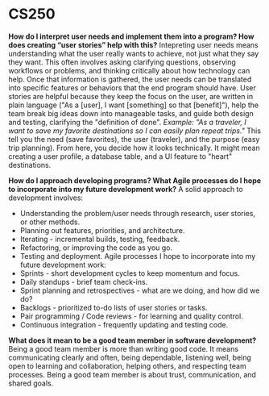 # CS250
**How do I interpret user needs and implement them into a program? How does creating “user stories” help with this?**
  Intepreting user needs means understanding what the user really wants to achieve, not just what they say they want. This often involves asking clarifying questions, observing workflows or problems, and thinking critically about how technology can help. Once that information is gathered, the user needs can be translated into specific features or behaviors that the end program should have.
  User stories are helpful because they keep the focus on the user, are written in plain language ("As a [user], I want [something] so that [benefit]"), help the team break big ideas down into manageable tasks, and guide both design and testing, clarifying the "definition of done".
_Example: "As a traveler, I want to save my favorite destinations so I can easily plan repeat trips."_
  This tell you the need (save favorites), the user (traveler), and the purpose (easy trip planning). From here, you decide how it looks technically. It might mean creating a user profile, a database table, and a UI feature to "heart" destinations.


**How do I approach developing programs? What Agile processes do I hope to incorporate into my future development work?**
A solid approach to development involves:
- Understanding the problem/user needs through research, user stories, or other methods.
- Planning out features, priorities, and architecture.
- Iterating - incremental builds, testing, feedback.
- Refactoring, or improving the code as you go.
- Testing and deployment.
Agile processes I hope to incorporate into my future development work:
- Sprints - short development cycles to keep momentum and focus.
- Daily standups - brief team check-ins.
- Sprint planning and retrospectives - what are we doing, and how did we do?
- Backlogs - prioritized to-do lists of user stories or tasks.
- Pair programming / Code reviews - for learning and quality control.
- Continuous integration - frequently updating and testing code.

**What does it mean to be a good team member in software development?**
  Being a good team member is more than writing good code. It means communicating clearly and often, being dependable, listening well, being open to learning and collaboration, helping others, and respecting team processes. Being a good team member is about trust, communication, and shared goals.
